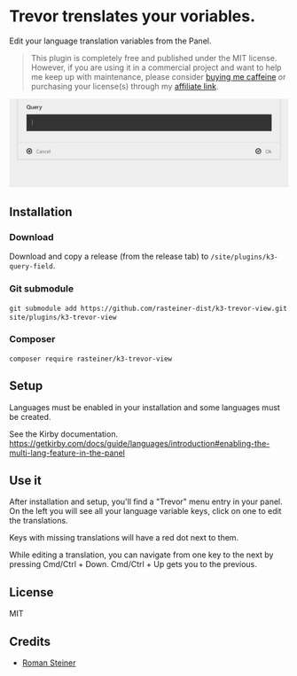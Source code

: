 # Trevor trenslates your voriables.

Edit your language translation variables from the Panel.

> This plugin is completely free and published under the MIT license. However, if you are using it in a commercial project and want to help me keep up with maintenance, please consider [buying me caffeine](https://buymeacoff.ee/zLFxgCHlG) or purchasing your license(s) through my [affiliate link](https://a.paddle.com/v2/click/1129/36164?link=1170).

![Screencast of the plugin](screenshot.gif)

## Installation

### Download

Download and copy a release (from the release tab) to `/site/plugins/k3-query-field`.

### Git submodule

```
git submodule add https://github.com/rasteiner-dist/k3-trevor-view.git site/plugins/k3-trevor-view
```

### Composer

```
composer require rasteiner/k3-trevor-view
```

## Setup

Languages must be enabled in your installation and some languages must be created.

See the Kirby documentation.
https://getkirby.com/docs/guide/languages/introduction#enabling-the-multi-lang-feature-in-the-panel


## Use it
After installation and setup, you'll find a "Trevor" menu entry in your panel.
On the left you will see all your language variable keys, click on one to edit the translations.

Keys with missing translations will have a red dot next to them.

While editing a translation, you can navigate from one key to the next by pressing Cmd/Ctrl + Down. Cmd/Ctrl + Up gets you to the previous.

## License

MIT

## Credits

- [Roman Steiner](https://github.com/rasteiner)
